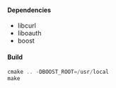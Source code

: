 #### Dependencies
+ libcurl   
+ liboauth   
+ boost    

#### Build
```cpp
cmake .. -DBOOST_ROOT=/usr/local
make 
```
